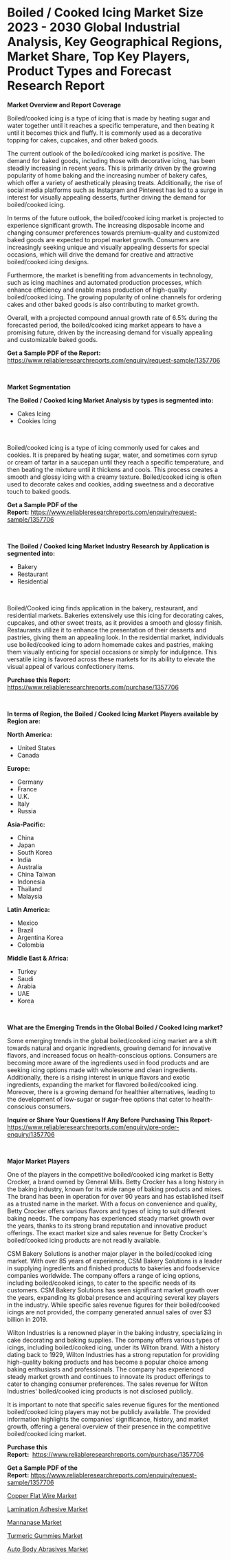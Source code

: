 <p><h1>Boiled / Cooked Icing Market Size 2023 - 2030 Global Industrial Analysis, Key Geographical Regions, Market Share, Top Key Players, Product Types and Forecast Research Report</h1></p><p><strong>Market Overview and Report Coverage</strong></p>
<p><p>Boiled/cooked icing is a type of icing that is made by heating sugar and water together until it reaches a specific temperature, and then beating it until it becomes thick and fluffy. It is commonly used as a decorative topping for cakes, cupcakes, and other baked goods.</p><p>The current outlook of the boiled/cooked icing market is positive. The demand for baked goods, including those with decorative icing, has been steadily increasing in recent years. This is primarily driven by the growing popularity of home baking and the increasing number of bakery cafes, which offer a variety of aesthetically pleasing treats. Additionally, the rise of social media platforms such as Instagram and Pinterest has led to a surge in interest for visually appealing desserts, further driving the demand for boiled/cooked icing.</p><p>In terms of the future outlook, the boiled/cooked icing market is projected to experience significant growth. The increasing disposable income and changing consumer preferences towards premium-quality and customized baked goods are expected to propel market growth. Consumers are increasingly seeking unique and visually appealing desserts for special occasions, which will drive the demand for creative and attractive boiled/cooked icing designs.</p><p>Furthermore, the market is benefiting from advancements in technology, such as icing machines and automated production processes, which enhance efficiency and enable mass production of high-quality boiled/cooked icing. The growing popularity of online channels for ordering cakes and other baked goods is also contributing to market growth.</p><p>Overall, with a projected compound annual growth rate of 6.5% during the forecasted period, the boiled/cooked icing market appears to have a promising future, driven by the increasing demand for visually appealing and customizable baked goods.</p></p>
<p><strong>Get a Sample PDF of the Report:</strong> <a href="https://www.reliableresearchreports.com/enquiry/request-sample/1357706">https://www.reliableresearchreports.com/enquiry/request-sample/1357706</a></p>
<p>&nbsp;</p>
<p><strong>Market Segmentation</strong></p>
<p><strong>The Boiled / Cooked Icing Market Analysis by types is segmented into:</strong></p>
<p><ul><li>Cakes Icing</li><li>Cookies Icing</li></ul></p>
<p>&nbsp;</p>
<p><p>Boiled/cooked icing is a type of icing commonly used for cakes and cookies. It is prepared by heating sugar, water, and sometimes corn syrup or cream of tartar in a saucepan until they reach a specific temperature, and then beating the mixture until it thickens and cools. This process creates a smooth and glossy icing with a creamy texture. Boiled/cooked icing is often used to decorate cakes and cookies, adding sweetness and a decorative touch to baked goods.</p></p>
<p><strong>Get a Sample PDF of the Report:</strong>&nbsp;<a href="https://www.reliableresearchreports.com/enquiry/request-sample/1357706">https://www.reliableresearchreports.com/enquiry/request-sample/1357706</a></p>
<p>&nbsp;</p>
<p><strong>The Boiled / Cooked Icing Market Industry Research by Application is segmented into:</strong></p>
<p><ul><li>Bakery</li><li>Restaurant</li><li>Residential</li></ul></p>
<p>&nbsp;</p>
<p><p>Boiled/Cooked icing finds application in the bakery, restaurant, and residential markets. Bakeries extensively use this icing for decorating cakes, cupcakes, and other sweet treats, as it provides a smooth and glossy finish. Restaurants utilize it to enhance the presentation of their desserts and pastries, giving them an appealing look. In the residential market, individuals use boiled/cooked icing to adorn homemade cakes and pastries, making them visually enticing for special occasions or simply for indulgence. This versatile icing is favored across these markets for its ability to elevate the visual appeal of various confectionery items.</p></p>
<p><strong>Purchase this Report:</strong>&nbsp; <a href="https://www.reliableresearchreports.com/purchase/1357706">https://www.reliableresearchreports.com/purchase/1357706</a></p>
<p>&nbsp;</p>
<p><strong>In terms of Region, the Boiled / Cooked Icing Market Players available by Region are:</strong></p>
<p>
    <p> <strong> North America: </strong>
        <ul>
            <li>United States</li>
            <li>Canada</li>
        </ul>
        </p> 
    <p> <strong> Europe: </strong>
        <ul>
            <li>Germany</li>
            <li>France</li>
            <li>U.K.</li>
            <li>Italy</li>
            <li>Russia</li>
        </ul>
        </p> 
    <p> <strong> Asia-Pacific: </strong>
        <ul>
            <li>China</li>
            <li>Japan</li>
            <li>South Korea</li>
            <li>India</li>
            <li>Australia</li>
            <li>China Taiwan</li>
            <li>Indonesia</li>
            <li>Thailand</li>
            <li>Malaysia</li>
        </ul>
        </p> 
    <p> <strong> Latin America: </strong>
        <ul>
            <li>Mexico</li>
            <li>Brazil</li>
            <li>Argentina Korea</li>
            <li>Colombia</li>
        </ul>
        </p> 
    <p> <strong> Middle East & Africa: </strong>
        <ul>
            <li>Turkey</li>
            <li>Saudi</li>
            <li>Arabia</li>
            <li>UAE</li>
            <li>Korea</li>
        </ul>
    </p>
    </p>
<p>&nbsp;</p>
<p><strong>What are the Emerging Trends in the Global Boiled / Cooked Icing market?</strong></p>
<p><p>Some emerging trends in the global boiled/cooked icing market are a shift towards natural and organic ingredients, growing demand for innovative flavors, and increased focus on health-conscious options. Consumers are becoming more aware of the ingredients used in food products and are seeking icing options made with wholesome and clean ingredients. Additionally, there is a rising interest in unique flavors and exotic ingredients, expanding the market for flavored boiled/cooked icing. Moreover, there is a growing demand for healthier alternatives, leading to the development of low-sugar or sugar-free options that cater to health-conscious consumers.</p></p>
<p><strong>Inquire or Share Your Questions If Any Before Purchasing This Report</strong>- <a href="https://www.reliableresearchreports.com/enquiry/pre-order-enquiry/1357706">https://www.reliableresearchreports.com/enquiry/pre-order-enquiry/1357706</a></p>
<p>&nbsp;</p>
<p><strong>Major Market Players</strong></p>
<p><p>One of the players in the competitive boiled/cooked icing market is Betty Crocker, a brand owned by General Mills. Betty Crocker has a long history in the baking industry, known for its wide range of baking products and mixes. The brand has been in operation for over 90 years and has established itself as a trusted name in the market. With a focus on convenience and quality, Betty Crocker offers various flavors and types of icing to suit different baking needs. The company has experienced steady market growth over the years, thanks to its strong brand reputation and innovative product offerings. The exact market size and sales revenue for Betty Crocker's boiled/cooked icing products are not readily available.</p><p>CSM Bakery Solutions is another major player in the boiled/cooked icing market. With over 85 years of experience, CSM Bakery Solutions is a leader in supplying ingredients and finished products to bakeries and foodservice companies worldwide. The company offers a range of icing options, including boiled/cooked icings, to cater to the specific needs of its customers. CSM Bakery Solutions has seen significant market growth over the years, expanding its global presence and acquiring several key players in the industry. While specific sales revenue figures for their boiled/cooked icings are not provided, the company generated annual sales of over $3 billion in 2019.</p><p>Wilton Industries is a renowned player in the baking industry, specializing in cake decorating and baking supplies. The company offers various types of icings, including boiled/cooked icing, under its Wilton brand. With a history dating back to 1929, Wilton Industries has a strong reputation for providing high-quality baking products and has become a popular choice among baking enthusiasts and professionals. The company has experienced steady market growth and continues to innovate its product offerings to cater to changing consumer preferences. The sales revenue for Wilton Industries' boiled/cooked icing products is not disclosed publicly.</p><p>It is important to note that specific sales revenue figures for the mentioned boiled/cooked icing players may not be publicly available. The provided information highlights the companies' significance, history, and market growth, offering a general overview of their presence in the competitive boiled/cooked icing market.</p></p>
<p><strong>Purchase this Report:</strong>&nbsp;&nbsp;<a href="https://www.reliableresearchreports.com/purchase/1357706">https://www.reliableresearchreports.com/purchase/1357706</a></p>
<p></p>
<p><strong>Get a Sample PDF of the Report:</strong>&nbsp;<a href="https://www.reliableresearchreports.com/enquiry/request-sample/1357706">https://www.reliableresearchreports.com/enquiry/request-sample/1357706</a></p>
<p><p><a href="https://medium.com/@once.sort.get/copper-flat-wire-market-size-growth-forecast-2023-2030-a3627f670332">Copper Flat Wire Market</a></p><p><a href="https://github.com/Chiragrp23/Market-Research-Report-List-1/blob/main/lamination-adhesive-market.md">Lamination Adhesive Market</a></p><p><a href="https://medium.com/@under.noon.tower/mannanase-market-size-growth-forecast-2023-2030-60d815856093">Mannanase Market</a></p><p><a href="https://www.linkedin.com/pulse/decoding-turmeric-gummies-market-deep-dive-latest-trends-segmentation-70vac/">Turmeric Gummies Market</a></p><p><a href="https://www.linkedin.com/pulse/auto-body-abrasives-market-research-report-unlocks-analysis-qlfue/">Auto Body Abrasives Market</a></p></p>